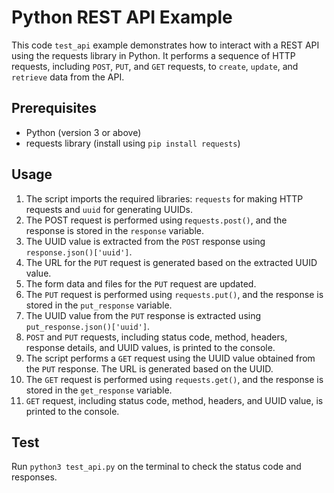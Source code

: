 # Python REST API Example

This code `test_api` example demonstrates how to interact with a REST API using the requests library in Python. It performs a sequence of HTTP requests, including `POST`, `PUT`, and `GET` requests, to `create`, `update`, and `retrieve` data from the API.

## Prerequisites
* Python (version 3 or above)
* requests library (install using `pip install requests`)

## Usage
1. The script imports the required libraries: `requests` for making HTTP requests and `uuid` for generating UUIDs.
2. The POST request is performed using r`equests.post()`, and the response is stored in the `response` variable.
3. The UUID value is extracted from the `POST` response using `response.json()['uuid']`.
4. The URL for the `PUT` request is generated based on the extracted UUID value.
5. The form data and files for the `PUT` request are updated.
6. The `PUT` request is performed using `requests.put()`, and the response is stored in the `put_response` variable.
7. The UUID value from the `PUT` response is extracted using `put_response.json()['uuid']`.
8. `POST` and `PUT` requests, including status code, method, headers, response details, and UUID values, is printed to the console.
9. The script performs a `GET` request using the UUID value obtained from the `PUT` response. The URL is generated based on the UUID.
10. The `GET` request is performed using `requests.get()`, and the response is stored in the `get_response` variable.
11. `GET` request, including status code, method, headers, and UUID value, is printed to the console.

## Test
Run `python3 test_api.py` on the terminal to check the status code and responses.
